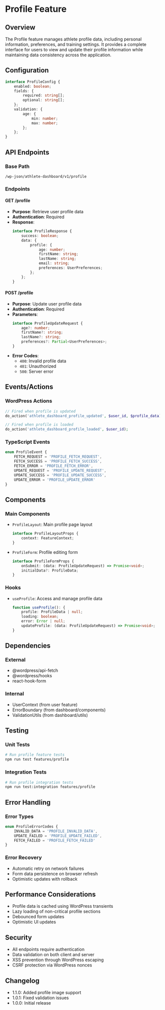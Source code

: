 # Profile Feature

## Overview
The Profile feature manages athlete profile data, including personal information, preferences, and training settings. It provides a complete interface for users to view and update their profile information while maintaining data consistency across the application.

## Configuration
```typescript
interface ProfileConfig {
    enabled: boolean;
    fields: {
        required: string[];
        optional: string[];
    };
    validation: {
        age: {
            min: number;
            max: number;
        };
    };
}
```

## API Endpoints

### Base Path
```
/wp-json/athlete-dashboard/v1/profile
```

### Endpoints

#### GET /profile
- **Purpose**: Retrieve user profile data
- **Authentication**: Required
- **Response**:
  ```typescript
  interface ProfileResponse {
      success: boolean;
      data: {
          profile: {
              age: number;
              firstName: string;
              lastName: string;
              email: string;
              preferences: UserPreferences;
          };
      };
  }
  ```

#### POST /profile
- **Purpose**: Update user profile data
- **Authentication**: Required
- **Parameters**:
  ```typescript
  interface ProfileUpdateRequest {
      age?: number;
      firstName?: string;
      lastName?: string;
      preferences?: Partial<UserPreferences>;
  }
  ```
- **Error Codes**:
  - `400`: Invalid profile data
  - `401`: Unauthorized
  - `500`: Server error

## Events/Actions

### WordPress Actions
```php
// Fired when profile is updated
do_action('athlete_dashboard_profile_updated', $user_id, $profile_data);

// Fired when profile is loaded
do_action('athlete_dashboard_profile_loaded', $user_id);
```

### TypeScript Events
```typescript
enum ProfileEvent {
    FETCH_REQUEST = 'PROFILE_FETCH_REQUEST',
    FETCH_SUCCESS = 'PROFILE_FETCH_SUCCESS',
    FETCH_ERROR = 'PROFILE_FETCH_ERROR',
    UPDATE_REQUEST = 'PROFILE_UPDATE_REQUEST',
    UPDATE_SUCCESS = 'PROFILE_UPDATE_SUCCESS',
    UPDATE_ERROR = 'PROFILE_UPDATE_ERROR'
}
```

## Components

### Main Components
- `ProfileLayout`: Main profile page layout
  ```typescript
  interface ProfileLayoutProps {
      context: FeatureContext;
  }
  ```
- `ProfileForm`: Profile editing form
  ```typescript
  interface ProfileFormProps {
      onSubmit: (data: ProfileUpdateRequest) => Promise<void>;
      initialData?: ProfileData;
  }
  ```

### Hooks
- `useProfile`: Access and manage profile data
  ```typescript
  function useProfile(): {
      profile: ProfileData | null;
      loading: boolean;
      error: Error | null;
      updateProfile: (data: ProfileUpdateRequest) => Promise<void>;
  }
  ```

## Dependencies

### External
- @wordpress/api-fetch
- @wordpress/hooks
- react-hook-form

### Internal
- UserContext (from user feature)
- ErrorBoundary (from dashboard/components)
- ValidationUtils (from dashboard/utils)

## Testing

### Unit Tests
```bash
# Run profile feature tests
npm run test features/profile
```

### Integration Tests
```bash
# Run profile integration tests
npm run test:integration features/profile
```

## Error Handling

### Error Types
```typescript
enum ProfileErrorCodes {
    INVALID_DATA = 'PROFILE_INVALID_DATA',
    UPDATE_FAILED = 'PROFILE_UPDATE_FAILED',
    FETCH_FAILED = 'PROFILE_FETCH_FAILED'
}
```

### Error Recovery
- Automatic retry on network failures
- Form data persistence on browser refresh
- Optimistic updates with rollback

## Performance Considerations
- Profile data is cached using WordPress transients
- Lazy loading of non-critical profile sections
- Debounced form updates
- Optimistic UI updates

## Security
- All endpoints require authentication
- Data validation on both client and server
- XSS prevention through WordPress escaping
- CSRF protection via WordPress nonces

## Changelog
- 1.1.0: Added profile image support
- 1.0.1: Fixed validation issues
- 1.0.0: Initial release 